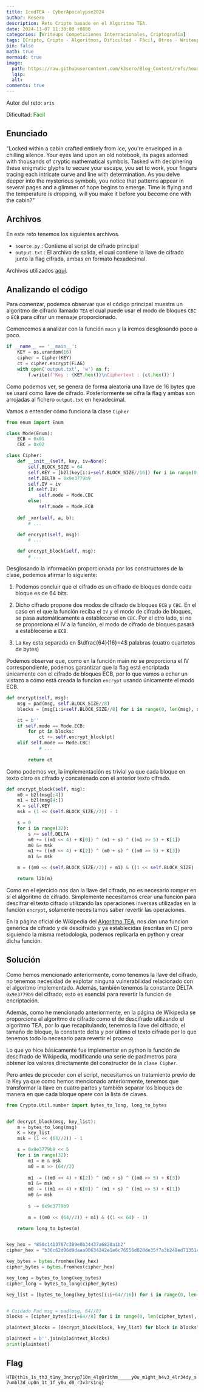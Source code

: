```yaml
---
title: IcedTEA - CyberApocalypse2024
author: Kesero
description: Reto Cripto basado en el Algoritmo TEA.
date: 2024-11-07 11:30:00 +0800
categories: [Writeups Competiciones Internacionales, Criptografía]
tags: [Cripto, Cripto - Algoritmos, Dificultad - Fácil, Otros - Writeups, CyberApocalypseCTF]
pin: false
math: true
mermaid: true
image:
  path: https://raw.githubusercontent.com/k3sero/Blog_Content/refs/heads/main/Competiciones_Internacionales_Writeups/2024/Cripto/CyberApocalypse2024/IcedTEA/IcedTEA.png
  lqip: 
  alt: 
comments: true
---
```


Autor del reto: `aris`

Dificultad: <font color=green>Fácil</font>

## Enunciado

"Locked within a cabin crafted entirely from ice, you're enveloped in a chilling silence. Your eyes land upon an old notebook, its pages adorned with thousands of cryptic mathematical symbols. Tasked with deciphering these enigmatic glyphs to secure your escape, you set to work, your fingers tracing each intricate curve and line with determination. As you delve deeper into the mysterious symbols, you notice that patterns appear in several pages and a glimmer of hope begins to emerge. Time is flying and the temperature is dropping, will you make it before you become one with the cabin?"


## Archivos

En este reto tenemos los siguientes archivos.

- `source.py` : Contiene el script de cifrado principal
- `output.txt` : El archivo de salida, el cual contiene la llave de cifrado junto la flag cifrada, ambas en formato hexadecimal.

Archivos utilizados [aquí](https://github.com/k3sero/Blog_Content/tree/main/Competiciones_Internacionales_Writeups/2024/Cripto/CyberApocalypse2024/IcedTEA).


## Analizando el código

Para comenzar, podemos observar que el código principal muestra un algoritmo de cifrado llamado `TEA` el cual puede usar el modo de bloques `CBC` o `ECB` para cifrar un mensaje proporcionado.

Comencemos a analizar con la función `main` y la iremos desglosando poco a poco.

```python
if __name__ == '__main__':
    KEY = os.urandom(16)
    cipher = Cipher(KEY)
    ct = cipher.encrypt(FLAG)
    with open('output.txt', 'w') as f:
        f.write(f'Key : {KEY.hex()}\nCiphertext : {ct.hex()}')
```

Como podemos ver, se genera de forma aleatoria una llave de 16 bytes que se usará como llave de cifrado. Posteriormente se cifra la flag y ambas son arrojadas al fichero `output.txt` en hexadecimal.

Vamos a entender cómo funciona la clase `Cipher`


```python
from enum import Enum

class Mode(Enum):
    ECB = 0x01
    CBC = 0x02

class Cipher:
    def __init__(self, key, iv=None):
        self.BLOCK_SIZE = 64
        self.KEY = [b2l(key[i:i+self.BLOCK_SIZE//16]) for i in range(0, len(key), self.BLOCK_SIZE//16)]
        self.DELTA = 0x9e3779b9
        self.IV = iv
        if self.IV:
            self.mode = Mode.CBC
        else:
            self.mode = Mode.ECB
    
    def _xor(self, a, b):
        # ...

    def encrypt(self, msg):
        # ...

    def encrypt_block(self, msg):
        # ...

```

Desglosando la información proporcionada por los constructores de la clase, podemos afirmar lo siguiente:

1. Podemos concluir que el cifrado es un cifrado de bloques donde cada bloque es de 64 bits.

2. Dicho cifrado propone dos modos de cifrado de bloques `ECB` y `CBC`. En el caso en el que la función reciba el `IV` y el modo de cifrado de bloques, se pasa automáticamente a establecerse en `CBC`. Por el otro lado, si no se proporciona el IV a la función, el modo de cifrado de bloques pasará a establecerse a `ECB`.

3. La `Key` esta separada en $\dfrac{64}{16}=4$ palabras (cuatro cuartetos de bytes)

Podemos observar que, como en la función main no se proporciona el IV correspondiente, podemos garantizar que la flag está encriptada únicamente con el cifrado de bloques ECB, por lo que vamos a echar un vistazo a cómo está creada la funcion `encrypt` usando únicamente el modo ECB.

```python
def encrypt(self, msg):
    msg = pad(msg, self.BLOCK_SIZE//8)
    blocks = [msg[i:i+self.BLOCK_SIZE//8] for i in range(0, len(msg), self.BLOCK_SIZE//8)]

    ct = b''
    if self.mode == Mode.ECB:
        for pt in blocks:
            ct += self.encrypt_block(pt)
    elif self.mode == Mode.CBC:
    		# ...
        
		return ct
```

Como podemos ver, la implementación es trivial ya que cada bloque en texto claro es cifrado y concatenado con el anterior texto cifrado.

```python
def encrypt_block(self, msg):
    m0 = b2l(msg[:4])
    m1 = b2l(msg[4:])
    K = self.KEY
    msk = (1 << (self.BLOCK_SIZE//2)) - 1

    s = 0
    for i in range(32):
        s += self.DELTA
        m0 += ((m1 << 4) + K[0]) ^ (m1 + s) ^ ((m1 >> 5) + K[1])
        m0 &= msk
        m1 += ((m0 << 4) + K[2]) ^ (m0 + s) ^ ((m0 >> 5) + K[3])
        m1 &= msk

    m = ((m0 << (self.BLOCK_SIZE//2)) + m1) & ((1 << self.BLOCK_SIZE) - 1) # m = m0 || m1

    return l2b(m)
```

Como en el ejercicio nos dan la llave del cifrado, no es necesario romper en sí el algoritmo de cifrado. Simplemente necesitamos crear una función para descifrar el texto cifrado utilizando las operaciones inversas utilizadas en la función `encrypt`, solamente necesitamos saber revertir las operaciones.

En la página oficial de Wikipedia del [Algoritmo TEA](https://es.wikipedia.org/wiki/Tiny_Encryption_Algorithm#:~:text=En%20criptograf%C3%ADa%2C%20el%20Tiny%20Encryption,unas%20pocas%20l%C3%ADneas%20de%20c%C3%B3digo), nos dan una funcion genérica de cifrado y de descifrado y ya establecidas (escritas en C) pero siguiendo la misma metodología, podemos replicarla en python y crear dicha función.

## Solución

Como hemos mencionado anteriormente, como tenemos la llave del cifrado, no tenemos necesidad de explotar ninguna vulnerabilidad relacionado con el algoritmo implementado.
Además, también tenemos la constante DELTA `0x9e3779b9` del cifrado; esto es esencial para revertir la funcion de encriptación.

Además, como he mencionado anteriormente, en la página de Wikipedia se proporciona el algoritmo de cifrado como el de descifrado utilizando el algoritmo TEA, por lo que recapitulando, tenemos la llave del cifrado, el tamaño de bloque, la constante delta y por último el texto cifrado por lo que tenemos todo lo necesario para revertir el proceso

Lo que yo hice básicamente fue implementar en python la función de descifrado de Wikipedia, modificando una serie de parámetros para obtener los valores directamente del constructor de la `clase Cipher`.

Pero antes de proceder con el script, necesitamos un tratamiento previo de la Key ya que como hemos mencionado anteriormente, tenemos que transformar la llave en cuatro partes y también separar los bloques de manera en que cada bloque opere con la lista de claves.

```python
from Crypto.Util.number import bytes_to_long, long_to_bytes


def decrypt_block(msg, key_list):
    m = bytes_to_long(msg)
    K = key_list
    msk = (1 << (64//2)) - 1

    s = 0x9e3779b9 << 5
    for i in range(32):
        m1 = m & msk
        m0 = m >> (64//2)
        
        m1 -= ((m0 << 4) + K[2]) ^ (m0 + s) ^ ((m0 >> 5) + K[3])
        m1 &= msk
        m0 -= ((m1 << 4) + K[0]) ^ (m1 + s) ^ ((m1 >> 5) + K[1])
        m0 &= msk
        
        s -= 0x9e3779b9
        
        m = ((m0 << (64//2)) + m1) & ((1 << 64) - 1)

    return long_to_bytes(m)


key_hex = "850c1413787c389e0b34437a6828a1b2"
cipher_hex = "b36c62d96d9daaa90634242e1e6c76556d020de35f7a3b248ed71351cc3f3da97d4d8fd0ebc5c06a655eb57f2b250dcb2b39c8b2000297f635ce4a44110ec66596c50624d6ab582b2fd92228a21ad9eece4729e589aba644393f57736a0b870308ff00d778214f238056b8cf5721a843"

key_bytes = bytes.fromhex(key_hex)
cipher_bytes = bytes.fromhex(cipher_hex)

key_long = bytes_to_long(key_bytes)
cipher_long = bytes_to_long(cipher_bytes)

key_list = [bytes_to_long(key_bytes[i:i+64//16]) for i in range(0, len(key_bytes), 64//16)]


# Cuidado Pad msg = pad(msg, 64//8)
blocks = [cipher_bytes[i:i+64//8] for i in range(0, len(cipher_bytes), 64//8)]

plaintext_blocks = [decrypt_block(block, key_list) for block in blocks]

plaintext = b''.join(plaintext_blocks)
print(plaintext)

```

## Flag

`HTB{th1s_1s_th3_t1ny_3ncryp710n_4lg0r1thm_____y0u_m1ght_h4v3_4lr34dy_s7umbl3d_up0n_1t_1f_y0u_d0_r3v3rs1ng}`